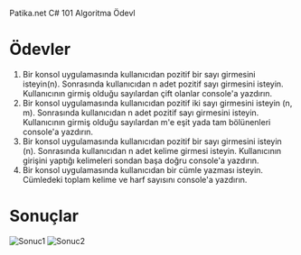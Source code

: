 Patika.net C# 101 Algoritma Ödevl
# Ödevler
1. Bir konsol uygulamasında kullanıcıdan pozitif bir sayı girmesini isteyin(n). Sonrasında kullanıcıdan n adet pozitif sayı girmesini isteyin. Kullanıcının girmiş olduğu sayılardan çift olanlar console'a yazdırın.
2. Bir konsol uygulamasında kullanıcıdan pozitif iki sayı girmesini isteyin (n, m). Sonrasında kullanıcıdan n adet pozitif sayı girmesini isteyin. Kullanıcının girmiş olduğu sayılardan m'e eşit yada tam bölünenleri console'a yazdırın.
3. Bir konsol uygulamasında kullanıcıdan pozitif bir sayı girmesini isteyin (n). Sonrasında kullanıcıdan n adet kelime girmesi isteyin. Kullanıcının girişini yaptığı kelimeleri sondan başa doğru console'a yazdırın.
4. Bir konsol uygulamasında kullanıcıdan bir cümle yazması isteyin. Cümledeki toplam kelime ve harf sayısını console'a yazdırın.
# Sonuçlar
![Sonuc1](https://github.com/ouygun/patika-algoritma-odev/blob/main/%C3%A7%C4%B1kt%C4%B1lar1.jpg?raw=true)
![Sonuc2](https://github.com/ouygun/patika-algoritma-odev/blob/main/%C3%A7%C4%B1kt%C4%B1lar2.jpg?raw=true)
